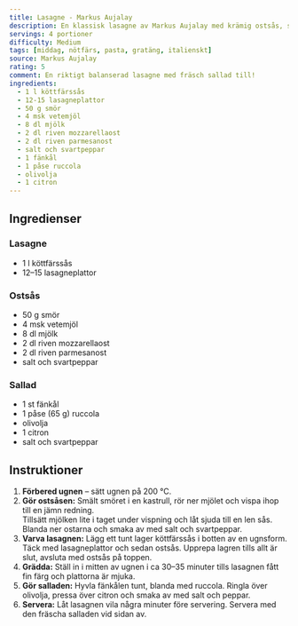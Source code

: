 ```yaml
---
title: Lasagne - Markus Aujalay
description: En klassisk lasagne av Markus Aujalay med krämig ostsås, smakrik köttfärssås och en frisk sallad på fänkål, ruccola och citron. Perfekt för hela familjen!
servings: 4 portioner
difficulty: Medium
tags: [middag, nötfärs, pasta, gratäng, italienskt]
source: Markus Aujalay
rating: 5
comment: En riktigt balanserad lasagne med fräsch sallad till!
ingredients:
  - 1 l köttfärssås
  - 12-15 lasagneplattor
  - 50 g smör
  - 4 msk vetemjöl
  - 8 dl mjölk
  - 2 dl riven mozzarellaost
  - 2 dl riven parmesanost
  - salt och svartpeppar
  - 1 fänkål
  - 1 påse ruccola
  - olivolja
  - 1 citron
---
```


## Ingredienser

### Lasagne
- 1 l köttfärssås  
- 12–15 lasagneplattor  

### Ostsås
- 50 g smör  
- 4 msk vetemjöl  
- 8 dl mjölk  
- 2 dl riven mozzarellaost  
- 2 dl riven parmesanost  
- salt och svartpeppar  

### Sallad
- 1 st fänkål  
- 1 påse (65 g) ruccola  
- olivolja  
- 1 citron  
- salt och svartpeppar  

## Instruktioner

1. **Förbered ugnen** – sätt ugnen på 200 °C.  
2. **Gör ostsåsen:** Smält smöret i en kastrull, rör ner mjölet och vispa ihop till en jämn redning.  
   Tillsätt mjölken lite i taget under vispning och låt sjuda till en len sås.  
   Blanda ner ostarna och smaka av med salt och svartpeppar.  
3. **Varva lasagnen:** Lägg ett tunt lager köttfärssås i botten av en ugnsform.  
   Täck med lasagneplattor och sedan ostsås. Upprepa lagren tills allt är slut, avsluta med ostsås på toppen.  
4. **Grädda:** Ställ in i mitten av ugnen i ca 30–35 minuter tills lasagnen fått fin färg och plattorna är mjuka.  
5. **Gör salladen:** Hyvla fänkålen tunt, blanda med ruccola. Ringla över olivolja, pressa över citron och smaka av med salt och peppar.  
6. **Servera:** Låt lasagnen vila några minuter före servering. Servera med den fräscha salladen vid sidan av.
